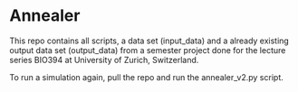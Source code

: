 # Annealer

This repo contains all scripts, a data set (input_data) and a already existing output data set (output_data) from a semester project done for the lecture series BIO394 at University of Zurich, Switzerland. 

To run a simulation again, pull the repo and run the annealer_v2.py script.
